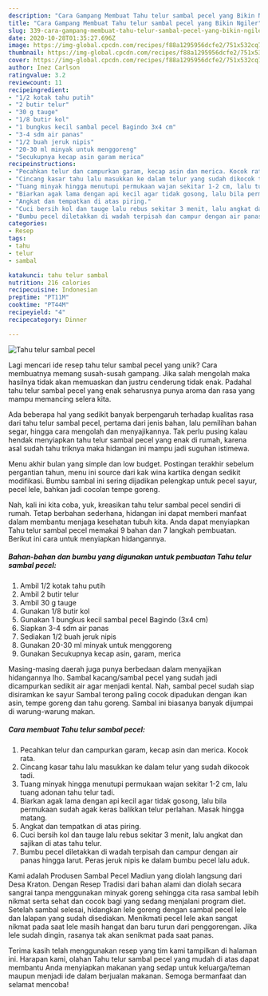 ```yaml
---
description: "Cara Gampang Membuat Tahu telur sambal pecel yang Bikin Ngiler"
title: "Cara Gampang Membuat Tahu telur sambal pecel yang Bikin Ngiler"
slug: 339-cara-gampang-membuat-tahu-telur-sambal-pecel-yang-bikin-ngiler
date: 2020-10-28T01:35:27.696Z
image: https://img-global.cpcdn.com/recipes/f88a1295956dcfe2/751x532cq70/tahu-telur-sambal-pecel-foto-resep-utama.jpg
thumbnail: https://img-global.cpcdn.com/recipes/f88a1295956dcfe2/751x532cq70/tahu-telur-sambal-pecel-foto-resep-utama.jpg
cover: https://img-global.cpcdn.com/recipes/f88a1295956dcfe2/751x532cq70/tahu-telur-sambal-pecel-foto-resep-utama.jpg
author: Inez Carlson
ratingvalue: 3.2
reviewcount: 11
recipeingredient:
- "1/2 kotak tahu putih"
- "2 butir telur"
- "30 g tauge"
- "1/8 butir kol"
- "1 bungkus kecil sambal pecel Bagindo 3x4 cm"
- "3-4 sdm air panas"
- "1/2 buah jeruk nipis"
- "20-30 ml minyak untuk menggoreng"
- "Secukupnya kecap asin garam merica"
recipeinstructions:
- "Pecahkan telur dan campurkan garam, kecap asin dan merica. Kocok rata."
- "Cincang kasar tahu lalu masukkan ke dalam telur yang sudah dikocok tadi."
- "Tuang minyak hingga menutupi permukaan wajan sekitar 1-2 cm, lalu tuang adonan tahu telur tadi."
- "Biarkan agak lama dengan api kecil agar tidak gosong, lalu bila permukaan sudah agak keras balikkan telur perlahan. Masak hingga matang."
- "Angkat dan tempatkan di atas piring."
- "Cuci bersih kol dan tauge lalu rebus sekitar 3 menit, lalu angkat dan sajikan di atas tahu telur."
- "Bumbu pecel diletakkan di wadah terpisah dan campur dengan air panas hingga larut. Peras jeruk nipis ke dalam bumbu pecel lalu aduk."
categories:
- Resep
tags:
- tahu
- telur
- sambal

katakunci: tahu telur sambal 
nutrition: 216 calories
recipecuisine: Indonesian
preptime: "PT11M"
cooktime: "PT44M"
recipeyield: "4"
recipecategory: Dinner

---
```



![Tahu telur sambal pecel](https://img-global.cpcdn.com/recipes/f88a1295956dcfe2/751x532cq70/tahu-telur-sambal-pecel-foto-resep-utama.jpg)

Lagi mencari ide resep tahu telur sambal pecel yang unik? Cara membuatnya memang susah-susah gampang. Jika salah mengolah maka hasilnya tidak akan memuaskan dan justru cenderung tidak enak. Padahal tahu telur sambal pecel yang enak seharusnya punya aroma dan rasa yang mampu memancing selera kita.

Ada beberapa hal yang sedikit banyak berpengaruh terhadap kualitas rasa dari tahu telur sambal pecel, pertama dari jenis bahan, lalu pemilihan bahan segar, hingga cara mengolah dan menyajikannya. Tak perlu pusing kalau hendak menyiapkan tahu telur sambal pecel yang enak di rumah, karena asal sudah tahu triknya maka hidangan ini mampu jadi suguhan istimewa.

Menu akhir bulan yang simple dan low budget. Postingan terakhir sebelum pergantian tahun, menu ini source dari kak wina kartika dengan sedikit modifikasi. Bumbu sambal ini sering dijadikan pelengkap untuk pecel sayur, pecel lele, bahkan jadi cocolan tempe goreng.


Nah, kali ini kita coba, yuk, kreasikan tahu telur sambal pecel sendiri di rumah. Tetap berbahan sederhana, hidangan ini dapat memberi manfaat dalam membantu menjaga kesehatan tubuh kita. Anda dapat menyiapkan Tahu telur sambal pecel memakai 9 bahan dan 7 langkah pembuatan. Berikut ini cara untuk menyiapkan hidangannya.

<!--inarticleads1-->

##### Bahan-bahan dan bumbu yang digunakan untuk pembuatan Tahu telur sambal pecel:

1. Ambil 1/2 kotak tahu putih
1. Ambil 2 butir telur
1. Ambil 30 g tauge
1. Gunakan 1/8 butir kol
1. Gunakan 1 bungkus kecil sambal pecel Bagindo (3x4 cm)
1. Siapkan 3-4 sdm air panas
1. Sediakan 1/2 buah jeruk nipis
1. Gunakan 20-30 ml minyak untuk menggoreng
1. Gunakan Secukupnya kecap asin, garam, merica


Masing-masing daerah juga punya berbedaan dalam menyajikan hidangannya lho. Sambal kacang/sambal pecel yang sudah jadi dicampurkan sedikit air agar menjadi kental. Nah, sambal pecel sudah siap disiramkan ke sayur Sambal terong paling cocok dipadukan dengan ikan asin, tempe goreng dan tahu goreng. Sambal ini biasanya banyak dijumpai di warung-warung makan. 

<!--inarticleads2-->

##### Cara membuat Tahu telur sambal pecel:

1. Pecahkan telur dan campurkan garam, kecap asin dan merica. Kocok rata.
1. Cincang kasar tahu lalu masukkan ke dalam telur yang sudah dikocok tadi.
1. Tuang minyak hingga menutupi permukaan wajan sekitar 1-2 cm, lalu tuang adonan tahu telur tadi.
1. Biarkan agak lama dengan api kecil agar tidak gosong, lalu bila permukaan sudah agak keras balikkan telur perlahan. Masak hingga matang.
1. Angkat dan tempatkan di atas piring.
1. Cuci bersih kol dan tauge lalu rebus sekitar 3 menit, lalu angkat dan sajikan di atas tahu telur.
1. Bumbu pecel diletakkan di wadah terpisah dan campur dengan air panas hingga larut. Peras jeruk nipis ke dalam bumbu pecel lalu aduk.


Kami adalah Produsen Sambal Pecel Madiun yang diolah langsung dari Desa Kraton. Dengan Resep Tradisi dari bahan alami dan diolah secara sangrai tanpa menggunakan minyak goreng sehingga cita rasa sambal lebih nikmat serta sehat dan cocok bagi yang sedang menjalani program diet. Setelah sambal selesai, hidangkan lele goreng dengan sambal pecel lele dan lalapan yang sudah disediakan. Menikmati pecel lele akan sangat nikmat pada saat lele masih hangat dan baru turun dari penggorengan. Jika lele sudah dingin, rasanya tak akan senikmat pada saat panas. 

Terima kasih telah menggunakan resep yang tim kami tampilkan di halaman ini. Harapan kami, olahan Tahu telur sambal pecel yang mudah di atas dapat membantu Anda menyiapkan makanan yang sedap untuk keluarga/teman maupun menjadi ide dalam berjualan makanan. Semoga bermanfaat dan selamat mencoba!
